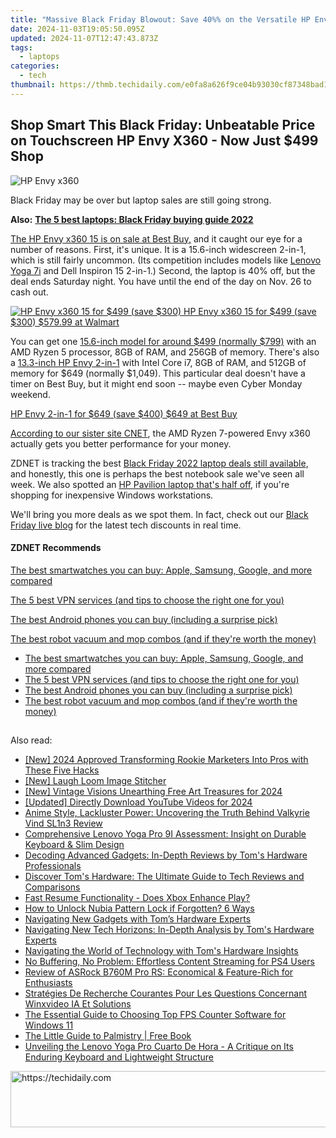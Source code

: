 ```yaml
---
title: "Massive Black Friday Blowout: Save 40%% on the Versatile HP Envy X360 Laptop with Touch - Just $499! Check Out Deals at ZDNet"
date: 2024-11-03T19:05:50.095Z
updated: 2024-11-07T12:47:43.873Z
tags:
  - laptops
categories:
  - tech
thumbnail: https://thmb.techidaily.com/e0fa8a626f9ce04b93030cf87348bad1dbf4f9d0f4c731838370fc9db952e82c.jpg
---
```


## Shop Smart This Black Friday: Unbeatable Price on Touchscreen HP Envy X360 - Now Just $499  Shop

![HP Envy x360](https://www.zdnet.com/a/img/resize/eda83e79bb191bc9da554e178db2bc98f00f16c7/2022/11/26/9086944d-e452-448b-a823-ba57443899f1/hp-envy-1a.jpg?auto=webp&width=1280)

Black Friday may be over but laptop sales are still going strong. 

**Also:** [**The 5 best laptops: Black Friday buying guide 2022**](https://www.zdnet.com/article/best-laptop/)

[The HP Envy x360 15 is on sale at Best Buy,](https://shop-links.co/link/?url=https%3A%2F%2Fwww.bestbuy.com%2Fsite%2Fhp-envy-x360-2-in-1-15-6-touch-screen-laptop-amd-ryzen-5-5625u-8gb-memory-256gb-ssd-nightfall-black%2F6502184.p%3FskuId%3D6502184&publisher_slug=itechdaily19598&exclusive=1) and it caught our eye for a number of reasons. First, it's unique. It is a 15.6-inch widescreen 2-in-1, which is still fairly uncommon. (Its competition includes models like [Lenovo Yoga 7i](https://www.zdnet.com/article/lenovo-yoga-slim-7i-pro-14-inch-review/) and Dell Inspiron 15 2-in-1.) Second, the laptop is 40% off, but the deal ends Saturday night. You have until the end of the day on Nov. 26 to cash out.

[![HP Envy x360 15 for $499 (save $300)](https://www.zdnet.com/a/img/resize/eb3d3b14137ef46690e1e22b5621566b1f3d0711/2022/11/26/ee1f0410-5da5-46dc-9026-4804ca46d2c3/hp-envy-1.jpg?auto=webp&fit=crop&height=172.5&width=294) HP Envy x360 15 for $499 (save $300) $579.99 at Walmart](https://goto.walmart.com/c/159047/568844/9383?veh=aff&sourceid=imp%5F000011112222333344&u=https%3A%2F%2Fwww.walmart.com%2Fip%2F1084090726&subId1=zd-%5F%5FCOM%5FCLICK%5FID%5F%5F-dtp)

You can get one [15.6-inch model for around $499 (normally $799)](https://shop-links.co/link/?url=https%3A%2F%2Fwww.bestbuy.com%2Fsite%2Fhp-envy-x360-2-in-1-15-6-touch-screen-laptop-amd-ryzen-5-5625u-8gb-memory-256gb-ssd-nightfall-black%2F6502184.p%3FskuId%3D6502184&publisher_slug=itechdaily19598&exclusive=1) with an AMD Ryzen 5 processor, 8GB of RAM, and 256GB of memory. There's also a [13.3-inch HP Envy 2-in-1](https://shop-links.co/link/?url=https%3A%2F%2Fwww.bestbuy.com%2Fsite%2Fhp-envy-2-in-1-13-3-touch-screen-laptop-intel-core-i7-8gb-memory-512gb-ssd-natural-silver%2F6505903.p%3FskuId%3D6505903%26ref%3D212&publisher_slug=itechdaily19598&exclusive=1) with Intel Core i7, 8GB of RAM, and 512GB of memory for $649 (normally $1,049). This particular deal doesn't have a timer on Best Buy, but it might end soon -- maybe even Cyber Monday weekend. 

[HP Envy 2-in-1 for $649 (save $400) $649 at Best Buy](https://shop-links.co/link/?url=https%3A%2F%2Fwww.bestbuy.com%2Fsite%2Fhp-envy-2-in-1-13-3-touch-screen-laptop-intel-core-i7-8gb-memory-512gb-ssd-natural-silver%2F6505903.p%3FskuId%3D6505903%26ref%3D212&publisher_slug=itechdaily19598&exclusive=1)

[According to our sister site CNET](https://www.cnet.com/tech/computing/hp-envy-x360-15-2021-review-a-lot-of-laptop-at-a-reasonable-price/), the AMD Ryzen 7-powered Envy x360 actually gets you better performance for your money. 

ZDNET is tracking the best [Black Friday 2022 laptop deals still available](https://www.zdnet.com/article/black-friday-laptop-deals-november-26-2022/), and honestly, this one is perhaps the best notebook sale we've seen all week. We also spotted an [HP Pavilion laptop that's half off](https://www.zdnet.com/article/black-friday-laptop-deal-2022-hp-pavilion-15t-eg200-sale/), if you're shopping for inexpensive Windows workstations.

We'll bring you more deals as we spot them. In fact, check out our [Black Friday live blog](https://www.zdnet.com/article/live-blog-black-friday-deals-november-26-2022/) for the latest tech discounts in real time.

#### **ZDNET** Recommends

[The best smartwatches you can buy: Apple, Samsung, Google, and more compared](https://www.zdnet.com/article/best-smartwatch/ "The best smartwatches you can buy: Apple, Samsung, Google, and more compared")

[The 5 best VPN services (and tips to choose the right one for you)](https://www.zdnet.com/article/best-vpn/ "The 5 best VPN services (and tips to choose the right one for you)")

[The best Android phones you can buy (including a surprise pick)](https://www.zdnet.com/article/best-android-phone/ "The best Android phones you can buy (including a surprise pick)")

[The best robot vacuum and mop combos (and if they're worth the money)](https://www.zdnet.com/article/best-robot-vacuum-mop/ "The best robot vacuum and mop combos (and if they're worth the money)")

* [The best smartwatches you can buy: Apple, Samsung, Google, and more compared](https://www.zdnet.com/article/best-smartwatch/ "The best smartwatches you can buy: Apple, Samsung, Google, and more compared")
* [The 5 best VPN services (and tips to choose the right one for you)](https://www.zdnet.com/article/best-vpn/ "The 5 best VPN services (and tips to choose the right one for you)")
* [The best Android phones you can buy (including a surprise pick)](https://www.zdnet.com/article/best-android-phone/ "The best Android phones you can buy (including a surprise pick)")
* [The best robot vacuum and mop combos (and if they're worth the money)](https://www.zdnet.com/article/best-robot-vacuum-mop/ "The best robot vacuum and mop combos (and if they're worth the money)")

##

<ins class="adsbygoogle"
     style="display:block"
     data-ad-format="autorelaxed"
     data-ad-client="ca-pub-7571918770474297"
     data-ad-slot="1223367746"></ins>

<ins class="adsbygoogle"
     style="display:block"
     data-ad-client="ca-pub-7571918770474297"
     data-ad-slot="8358498916"
     data-ad-format="auto"
     data-full-width-responsive="true"></ins>

<span class="atpl-alsoreadstyle">Also read:</span>
<div><ul>
<li><a href="https://fox-links.techidaily.com/new-2024-approved-transforming-rookie-marketers-into-pros-with-these-five-hacks/"><u>[New] 2024 Approved Transforming Rookie Marketers Into Pros with These Five Hacks</u></a></li>
<li><a href="https://extra-approaches.techidaily.com/new-laugh-loom-image-stitcher/"><u>[New] Laugh Loom Image Stitcher</u></a></li>
<li><a href="https://fox-direct.techidaily.com/new-vintage-visions-unearthing-free-art-treasures-for-2024/"><u>[New] Vintage Visions Unearthing Free Art Treasures for 2024</u></a></li>
<li><a href="https://facebook-video-share.techidaily.com/updated-directly-download-youtube-videos-for-2024/"><u>[Updated] Directly Download YouTube Videos for 2024</u></a></li>
<li><a href="https://hardware-reviews.techidaily.com/anime-style-lackluster-power-uncovering-the-truth-behind-valkyrie-vind-sl1n3-review/"><u>Anime Style, Lackluster Power: Uncovering the Truth Behind Valkyrie Vind SL1n3 Review</u></a></li>
<li><a href="https://hardware-reviews.techidaily.com/comprehensive-lenovo-yoga-pro-9i-assessment-insight-on-durable-keyboard-and-slim-design/"><u>Comprehensive Lenovo Yoga Pro 9I Assessment: Insight on Durable Keyboard & Slim Design</u></a></li>
<li><a href="https://hardware-reviews.techidaily.com/decoding-advanced-gadgets-in-depth-reviews-by-toms-hardware-professionals/"><u>Decoding Advanced Gadgets: In-Depth Reviews by Tom's Hardware Professionals</u></a></li>
<li><a href="https://hardware-reviews.techidaily.com/discover-toms-hardware-the-ultimate-guide-to-tech-reviews-and-comparisons/"><u>Discover Tom's Hardware: The Ultimate Guide to Tech Reviews and Comparisons</u></a></li>
<li><a href="https://games-able.techidaily.com/fast-resume-functionality-does-xbox-enhance-play/"><u>Fast Resume Functionality - Does Xbox Enhance Play?</u></a></li>
<li><a href="https://easy-unlock-android.techidaily.com/how-to-unlock-nubia-pattern-lock-if-forgotten-6-ways-by-drfone-android/"><u>How to Unlock Nubia Pattern Lock if Forgotten? 6 Ways</u></a></li>
<li><a href="https://hardware-reviews.techidaily.com/navigating-new-gadgets-with-toms-hardware-experts/"><u>Navigating New Gadgets with Tom’s Hardware Experts</u></a></li>
<li><a href="https://hardware-reviews.techidaily.com/navigating-new-tech-horizons-in-depth-analysis-by-toms-hardware-experts/"><u>Navigating New Tech Horizons: In-Depth Analysis by Tom's Hardware Experts</u></a></li>
<li><a href="https://hardware-reviews.techidaily.com/navigating-the-world-of-technology-with-toms-hardware-insights/"><u>Navigating the World of Technology with Tom's Hardware Insights</u></a></li>
<li><a href="https://tech-revival.techidaily.com/no-buffering-no-problem-effortless-content-streaming-for-ps4-users/"><u>No Buffering, No Problem: Effortless Content Streaming for PS4 Users</u></a></li>
<li><a href="https://hardware-reviews.techidaily.com/review-of-asrock-b760m-pro-rs-economical-and-feature-rich-for-enthusiasts/"><u>Review of ASRock B760M Pro RS: Economical & Feature-Rich for Enthusiasts</u></a></li>
<li><a href="https://techtrends.techidaily.com/strategies-de-recherche-courantes-pour-les-questions-concernant-winxvideo-ia-et-solutions/"><u>Stratégies De Recherche Courantes Pour Les Questions Concernant Winxvideo IA Et Solutions</u></a></li>
<li><a href="https://windows11.techidaily.com/the-essential-guide-to-choosing-top-fps-counter-software-for-windows-11/"><u>The Essential Guide to Choosing Top FPS Counter Software for Windows 11</u></a></li>
<li><a href="https://novels-ebooks.techidaily.com/210711138-9781786787774-the-little-guide-to-palmistry/"><u>The Little Guide to Palmistry | Free Book</u></a></li>
<li><a href="https://hardware-reviews.techidaily.com/unveiling-the-lenovo-yoga-pro-cuarto-de-hora-a-critique-on-its-enduring-keyboard-and-lightweight-structure/"><u>Unveiling the Lenovo Yoga Pro Cuarto De Hora - A Critique on Its Enduring Keyboard and Lightweight Structure</u></a></li>
</ul></div>

<!-- affiliate ads begin -->
<a href="https://appsumo.8odi.net/c/5597632/2049364/7443" target="_top" id="2049364">
  <img src="//a.impactradius-go.com/display-ad/7443-2049364" border="0" alt="https://techidaily.com" width="728" height="90"/>
</a>
<img height="0" width="0" src="https://appsumo.8odi.net/i/5597632/2049364/7443" style="position:absolute;visibility:hidden;" border="0" />
<!-- affiliate ads end -->

